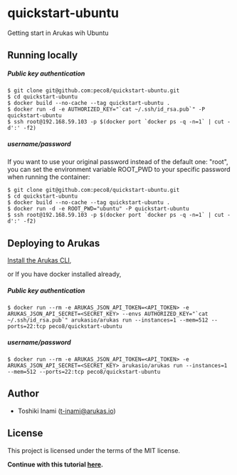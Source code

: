 # quickstart-ubuntu
Getting start in Arukas wih Ubuntu

## Running locally

##### Public key authentication
```
$ git clone git@github.com:peco8/quickstart-ubuntu.git
$ cd quickstart-ubuntu
$ docker build --no-cache --tag quickstart-ubuntu . 
$ docker run -d -e AUTHORIZED_KEY="`cat ~/.ssh/id_rsa.pub`" -P quickstart-ubuntu
$ ssh root@192.168.59.103 -p $(docker port `docker ps -q -n=1` | cut -d':' -f2)
```

##### username/password
If you want to use your original password instead of the default one: "root", you can
set the environment variable ROOT_PWD to your specific password when running the container:
```
$ git clone git@github.com:peco8/quickstart-ubuntu.git
$ cd quickstart-ubuntu
$ docker build --no-cache --tag quickstart-ubuntu .
$ docker run -d -e ROOT_PWD="ubuntu" -P quickstart-ubuntu
$ ssh root@192.168.59.103 -p $(docker port `docker ps -q -n=1` | cut -d':' -f2)
```


## Deploying to Arukas

[Install the Arukas CLI](https://github.com/arukasio/cli),

or If you have docker installed already,

##### Public key authentication
```
$ docker run --rm -e ARUKAS_JSON_API_TOKEN=<API_TOKEN> -e ARUKAS_JSON_API_SECRET=<SECRET_KEY> --envs AUTHORIZED_KEY="`cat ~/.ssh/id_rsa.pub`" arukasio/arukas run --instances=1 --mem=512 --ports=22:tcp peco8/quickstart-ubuntu
```
##### username/password
```
$ docker run --rm -e ARUKAS_JSON_API_TOKEN=<API_TOKEN> -e ARUKAS_JSON_API_SECRET=<SECRET_KEY> arukasio/arukas run --instances=1 --mem=512 --ports=22:tcp peco8/quickstart-ubuntu
```

## Author

* Toshiki Inami (<t-inami@arukas.io>)

## License

This project is licensed under the terms of the MIT license.

**Continue with this tutorial [here](/).**
